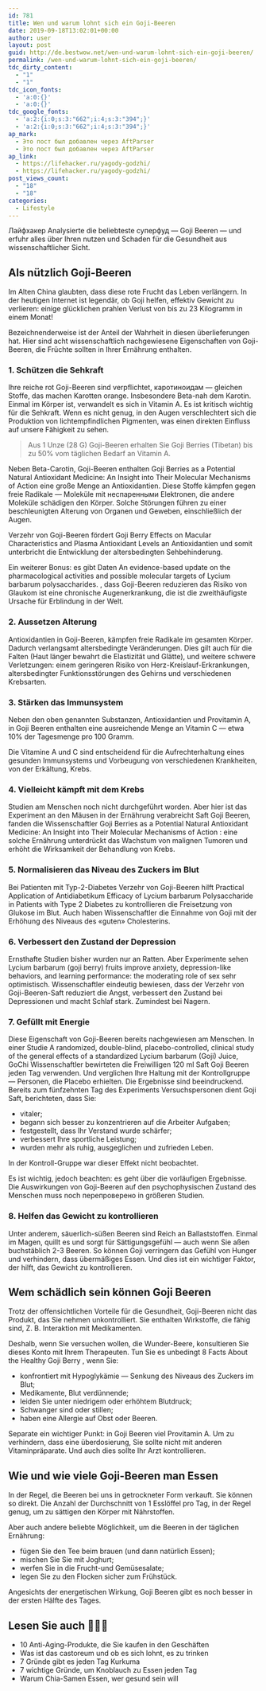 ```yaml
---
id: 781
title: Wen und warum lohnt sich ein Goji-Beeren
date: 2019-09-18T13:02:01+00:00
author: user
layout: post
guid: http://de.bestwow.net/wen-und-warum-lohnt-sich-ein-goji-beeren/
permalink: /wen-und-warum-lohnt-sich-ein-goji-beeren/
tdc_dirty_content:
  - "1"
  - "1"
tdc_icon_fonts:
  - 'a:0:{}'
  - 'a:0:{}'
tdc_google_fonts:
  - 'a:2:{i:0;s:3:"662";i:4;s:3:"394";}'
  - 'a:2:{i:0;s:3:"662";i:4;s:3:"394";}'
ap_mark:
  - Это пост был добавлен через AftParser
  - Это пост был добавлен через AftParser
ap_link:
  - https://lifehacker.ru/yagody-godzhi/
  - https://lifehacker.ru/yagody-godzhi/
post_views_count:
  - "18"
  - "18"
categories:
  - Lifestyle
---
```

Лайфхакер Analysierte die beliebteste суперфуд — Goji Beeren — und erfuhr alles über Ihren nutzen und Schaden für die Gesundheit aus wissenschaftlicher Sicht.

## Als nützlich Goji-Beeren

Im Alten China glaubten, dass diese rote Frucht das Leben verlängern. In der heutigen Internet ist legendär, ob Goji helfen, effektiv Gewicht zu verlieren: einige glücklichen prahlen Verlust von bis zu 23 Kilogramm in einem Monat!

Bezeichnenderweise ist der Anteil der Wahrheit in diesen überlieferungen hat. Hier sind acht wissenschaftlich nachgewiesene Eigenschaften von Goji-Beeren, die Früchte sollten in Ihrer Ernährung enthalten.

### 1. Schützen die Sehkraft

Ihre reiche rot Goji-Beeren sind verpflichtet, каротиноидам — gleichen Stoffe, das machen Karotten orange. Insbesondere Beta-nah dem Karotin. Einmal im Körper ist, verwandelt es sich in Vitamin A. Es ist kritisch wichtig für die Sehkraft. Wenn es nicht genug, in den Augen verschlechtert sich die Produktion von lichtempfindlichen Pigmenten, was einen direkten Einfluss auf unsere Fähigkeit zu sehen.

> Aus 1 Unze (28 G) Goji-Beeren erhalten Sie <span><span> Goji Berries (Tibetan) </span> </span> bis zu 50% vom täglichen Bedarf an Vitamin A.

Neben Beta-Carotin, Goji-Beeren enthalten <span><span> Goji Berries as a Potential Natural Antioxidant Medicine: An Insight into Their Molecular Mechanisms of Action </span> </span> eine große Menge an Antioxidantien. Diese Stoffe kämpfen gegen freie Radikale — Moleküle mit неспаренными Elektronen, die andere Moleküle schädigen den Körper. Solche Störungen führen zu einer beschleunigten Alterung von Organen und Geweben, einschließlich der Augen.

Verzehr von Goji-Beeren fördert <span><span> Goji Berry Effects on Macular Characteristics and Plasma Antioxidant Levels </span> </span> an Antioxidantien und somit unterbricht die Entwicklung der altersbedingten Sehbehinderung.

Ein weiterer Bonus: es gibt Daten <span><span> An evidence-based update on the pharmacological activities and possible molecular targets of Lycium barbarum polysaccharides. </span> </span>, dass Goji-Beeren reduzieren das Risiko von Glaukom ist eine chronische Augenerkrankung, die ist die zweithäufigste Ursache für Erblindung in der Welt.

### 2. Aussetzen Alterung

Antioxidantien in Goji-Beeren, kämpfen freie Radikale im gesamten Körper. Dadurch verlangsamt altersbedingte Veränderungen. Dies gilt auch für die Falten (Haut länger bewahrt die Elastizität und Glätte), und weitere schwere Verletzungen: einem geringeren Risiko von Herz-Kreislauf-Erkrankungen, altersbedingter Funktionsstörungen des Gehirns und verschiedenen Krebsarten.

### 3. Stärken das Immunsystem

Neben den oben genannten Substanzen, Antioxidantien und Provitamin A, in Goji Beeren enthalten eine ausreichende Menge an Vitamin C — etwa 10% der Tagesmenge pro 100 Gramm.

Die Vitamine A und C sind entscheidend für die Aufrechterhaltung eines gesunden Immunsystems und Vorbeugung von verschiedenen Krankheiten, von der Erkältung, Krebs.

### 4. Vielleicht kämpft mit dem Krebs

Studien am Menschen noch nicht durchgeführt worden. Aber hier ist das Experiment an den Mäusen in der Ernährung verabreicht Saft Goji Beeren, fanden die Wissenschaftler <span><span> Goji Berries as a Potential Natural Antioxidant Medicine: An Insight into Their Molecular Mechanisms of Action </span> </span>: eine solche Ernährung unterdrückt das Wachstum von malignen Tumoren und erhöht die Wirksamkeit der Behandlung von Krebs.

### 5. Normalisieren das Niveau des Zuckers im Blut

Bei Patienten mit Typ-2-Diabetes Verzehr von Goji-Beeren hilft <span><span> Practical Application of Antidiabetikum Efficacy of Lycium barbarum Polysaccharide in Patients with Type 2 Diabetes </span> </span> zu kontrollieren die Freisetzung von Glukose im Blut. Auch haben Wissenschaftler die Einnahme von Goji mit der Erhöhung des Niveaus des «guten» Cholesterins.

### 6. Verbessert den Zustand der Depression

Ernsthafte Studien bisher wurden nur an Ratten. Aber Experimente sehen <span><span> Lycium barbarum (goji berry) fruits improve anxiety, depression-like behaviors, and learning performance: the moderating role of sex </span> </span> sehr optimistisch. Wissenschaftler eindeutig bewiesen, dass der Verzehr von Goji-Beeren-Saft reduziert die Angst, verbessert den Zustand bei Depressionen und macht Schlaf stark. Zumindest bei Nagern.

### 7. Gefüllt mit Energie

Diese Eigenschaft von Goji-Beeren bereits nachgewiesen am Menschen. In einer Studie <span><span> A randomized, double-blind, placebo-controlled, clinical study of the general effects of a standardized Lycium barbarum (Goji) Juice, GoChi </span> </span> Wissenschaftler bewirteten die Freiwilligen 120 ml Saft Goji Beeren jeden Tag verwenden. Und verglichen Ihre Haltung mit der Kontrollgruppe — Personen, die Placebo erhielten. Die Ergebnisse sind beeindruckend. Bereits zum fünfzehnten Tag des Experiments Versuchspersonen dient Goji Saft, berichteten, dass Sie:

  * vitaler;
  * begann sich besser zu konzentrieren auf die Arbeiter Aufgaben;
  * festgestellt, dass Ihr Verstand wurde schärfer;
  * verbessert Ihre sportliche Leistung;
  * wurden mehr als ruhig, ausgeglichen und zufrieden Leben.

In der Kontroll-Gruppe war dieser Effekt nicht beobachtet.

Es ist wichtig, jedoch beachten: es geht über die vorläufigen Ergebnisse. Die Auswirkungen von Goji-Beeren auf den psychophysischen Zustand des Menschen muss noch перепроверено in größeren Studien.

### 8. Helfen das Gewicht zu kontrollieren

Unter anderem, säuerlich-süßen Beeren sind Reich an Ballaststoffen. Einmal im Magen, quillt es und sorgt für Sättigungsgefühl — auch wenn Sie aßen buchstäblich 2-3 Beeren. So können Goji verringern das Gefühl von Hunger und verhindern, dass übermäßiges Essen. Und dies ist ein wichtiger Faktor, der hilft, das Gewicht zu kontrollieren.

## Wem schädlich sein können Goji Beeren

Trotz der offensichtlichen Vorteile für die Gesundheit, Goji-Beeren nicht das Produkt, das Sie nehmen unkontrolliert. Sie enthalten Wirkstoffe, die fähig sind, Z. B. Interaktion mit Medikamenten.

Deshalb, wenn Sie versuchen wollen, die Wunder-Beere, konsultieren Sie dieses Konto mit Ihrem Therapeuten. Tun Sie es unbedingt <span><span> 8 Facts About the Healthy Goji Berry </span> </span>, wenn Sie:

  * konfrontiert mit Hypoglykämie — Senkung des Niveaus des Zuckers im Blut;
  * Medikamente, Blut verdünnende;
  * leiden Sie unter niedrigem oder erhöhtem Blutdruck;
  * Schwanger sind oder stillen;
  * haben eine Allergie auf Obst oder Beeren.

Separate ein wichtiger Punkt: in Goji Beeren viel Provitamin A. Um zu verhindern, dass eine überdosierung, Sie sollte nicht mit anderen Vitaminpräparate. Und auch dies sollte Ihr Arzt kontrollieren.

## Wie und wie viele Goji-Beeren man Essen

In der Regel, die Beeren bei uns in getrockneter Form verkauft. Sie können so direkt. Die Anzahl der Durchschnitt von 1 Esslöffel pro Tag, in der Regel genug, um zu sättigen den Körper mit Nährstoffen.

Aber auch andere beliebte Möglichkeit, um die Beeren in der täglichen Ernährung:

  * fügen Sie den Tee beim brauen (und dann natürlich Essen);
  * mischen Sie Sie mit Joghurt;
  * werfen Sie in die Frucht-und Gemüsesalate;
  * legen Sie zu den Flocken sicher zum Frühstück.

Angesichts der energetischen Wirkung, Goji Beeren gibt es noch besser in der ersten Hälfte des Tages.

<div>
  <h2 class="read-also__title">
    <span>Lesen Sie auch</span> <span>🌿🌿🌿 </span>
  </h2>
  
  <ul class="read-also__list">
    <li>
      10 Anti-Aging-Produkte, die Sie kaufen in den Geschäften
    </li>
    <li>
      Was ist das castoreum und ob es sich lohnt, es zu trinken
    </li>
    <li>
      7 Gründe gibt es jeden Tag Kurkuma
    </li>
    <li>
      7 wichtige Gründe, um Knoblauch zu Essen jeden Tag
    </li>
    <li>
      Warum Chia-Samen Essen, wer gesund sein will
    </li>
  </ul>
</div>